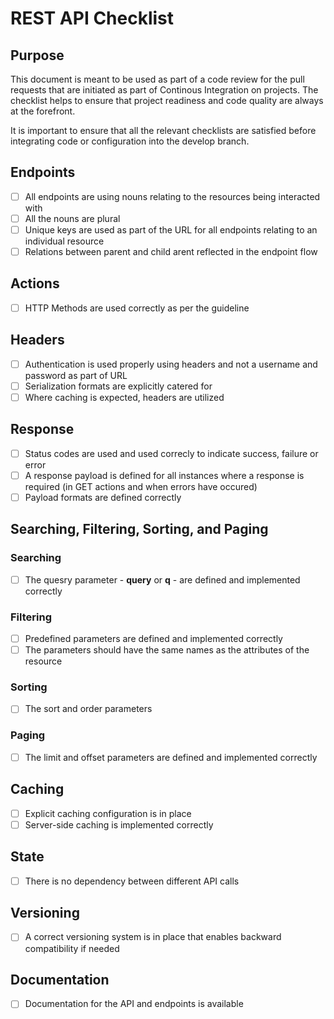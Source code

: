 
# REST API Checklist

## Purpose 
This document is meant to be used as part of a code review for the pull requests that are initiated as part of Continous Integration on projects. The checklist helps to ensure that project readiness and code quality are always at the forefront.

It is important to ensure that all the relevant checklists are satisfied before integrating code or configuration into the develop branch. 

## Endpoints
- [ ] All endpoints are using nouns relating to the resources being interacted with
- [ ] All the nouns are plural
- [ ] Unique keys are used as part of the URL for all endpoints relating to an individual resource
- [ ] Relations between parent and child arent reflected in the endpoint flow

## Actions 
- [ ] HTTP Methods are used correctly as per the guideline 

## Headers
 - [ ] Authentication is used properly using headers and not a username and password as part of URL
 - [ ] Serialization formats are explicitly catered for
 - [ ] Where caching is expected, headers are utilized

## Response
- [ ] Status codes are used and used correcly to indicate success, failure or error
- [ ] A response payload is defined for all instances where a response is required (in GET actions and when errors have occured)
- [ ] Payload formats are defined correctly

## Searching, Filtering, Sorting, and Paging

### Searching 
- [ ] The quesry parameter -  **query** or  **q** - are defined and implemented correctly

### Filtering 
- [ ] Predefined parameters are defined and implemented correctly
- [ ] The parameters should have the same names as the attributes of the resource

### Sorting
- [ ] The sort and order parameters

### Paging 
- [ ] The limit and offset parameters are defined and  implemented correctly

##  Caching
- [ ] Explicit caching configuration is in place 
- [ ] Server-side caching is implemented correctly 

##  State
- [ ] There is no dependency between different API calls

##  Versioning 
- [ ] A correct versioning system is in place that enables backward compatibility if needed

##  Documentation 
- [ ] Documentation for the API and endpoints is available
<!--stackedit_data:
eyJoaXN0b3J5IjpbLTEzMzcyODc1OTcsMTYwMDc0NjAzM119
-->